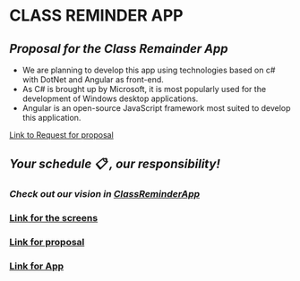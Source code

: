 # CLASS REMINDER APP


## ___Proposal for the Class Remainder App___

- We are planning to develop this app using technologies based on c# with DotNet and Angular as front-end.
- As C# is brought up by Microsoft, it is most popularly used for the development of Windows desktop applications. 
- Angular is an open-source JavaScript framework most suited to develop this application.

[Link to Request for proposal](https://github.com/harshakurra123/ClassRemainder)


## ___Your schedule :clipboard: , our responsibility!___   
###  ___Check out our vision in [ClassReminderApp](https://github.com/TejaswiNallavolu/ClassReminderApp)___ 

### [Link for the screens](https://github.com/TejaswiNallavolu/proposal/tree/main/images)
### [Link for proposal](https://github.com/TejaswiNallavolu/proposal/blob/main/proposal.md)
### [Link for App](https://github.com/TejaswiNallavolu/angular-app-heroku)
